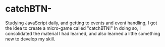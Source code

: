 # catchBTN-
Studying JavaScript daily, and getting to events and event handling, I got the idea to create a micro-game called "catchBTN!" 
In doing so, I consolidated the material I had learned, and also learned a little something new to develop my skill. 
